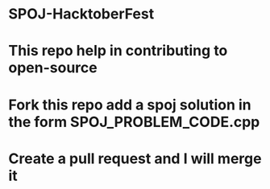 # SPOJ-HacktoberFest
# This repo help in contributing to open-source

# Fork this repo add a spoj solution in the form SPOJ_PROBLEM_CODE.cpp

# Create a pull request and I will merge it
